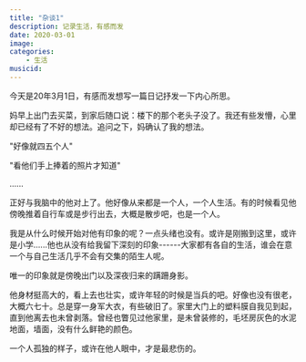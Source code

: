 ```yaml
---
title: "杂谈1"
description: 记录生活，有感而发
date: 2020-03-01
image: 
categories:
    - 生活
musicid:
---
```


今天是20年3月1日，有感而发想写一篇日记抒发一下内心所思。

妈早上出门去买菜，到家后随口说：楼下的那个老头子没了。我还有些发懵，心里却已经有了不好的想法。追问之下，妈确认了我的想法。

"好像就四五个人"

"看他们手上捧着的照片才知道"

......

正好与我脑中的他对上了。他好像从来都是一个人，一个人生活。有的时候看见他傍晚推着自行车或是步行出去，大概是散步吧，也是一个人。

我是从什么时候开始对他有印象的呢？一点头绪也没有。或许是刚搬到这里，或许是小学......他也从没有给我留下深刻的印象------大家都有各自的生活，谁会在意一个与自己生活几乎不会有交集的陌生人呢。

唯一的印象就是傍晚出门以及深夜归来的蹒跚身影。

他身材挺高大的，看上去也壮实，或许年轻的时候是当兵的吧。好像也没有很老，大概六七十。总是穿一身军大衣，有些破旧了。家里大门上的塑料膜自我见到起，直到他离去也未曾剥落。曾经也瞥见过他家里，是未曾装修的，毛坯房灰色的水泥地面，墙面，没有什么鲜艳的颜色。

一个人孤独的样子，或许在他人眼中，才是最悲伤的。